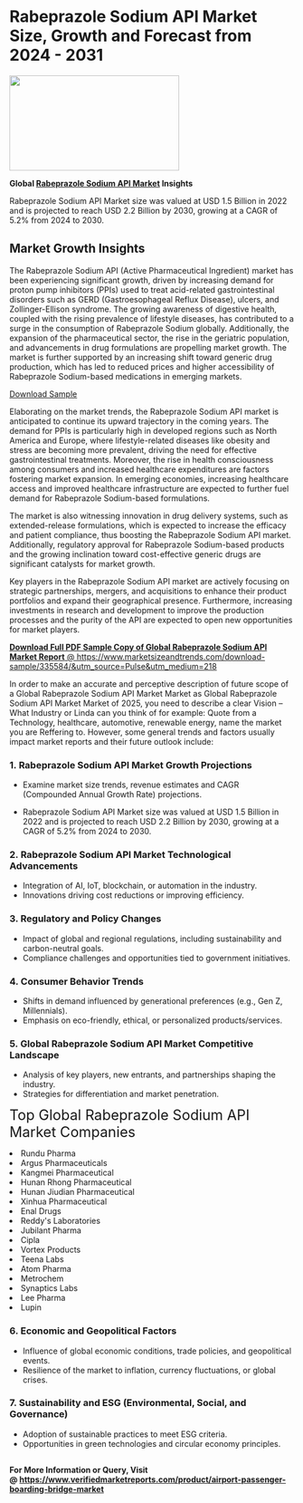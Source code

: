 <H1>Rabeprazole Sodium API Market Size, Growth and Forecast from 2024 - 2031</H1><img class="aligncenter size-medium wp-image-584254" src="https://thirdeyenews.in/wp-content/uploads/2024/09/Global-Market-Research-300x168.jpeg" alt="" width="300" height="168" /><p><strong>Global&nbsp;<a href="https://www.marketsizeandtrends.com/download-sample/335584/&amp;utm_source=Pulse&amp;utm_medium=218">Rabeprazole Sodium API Market</a> Insights</strong></p><p>Rabeprazole Sodium API Market size was valued at USD 1.5 Billion in 2022 and is projected to reach USD 2.2 Billion by 2030, growing at a CAGR of 5.2% from 2024 to 2030.</p><p><h2>Market Growth Insights</h2> <p>The Rabeprazole Sodium API (Active Pharmaceutical Ingredient) market has been experiencing significant growth, driven by increasing demand for proton pump inhibitors (PPIs) used to treat acid-related gastrointestinal disorders such as GERD (Gastroesophageal Reflux Disease), ulcers, and Zollinger-Ellison syndrome. The growing awareness of digestive health, coupled with the rising prevalence of lifestyle diseases, has contributed to a surge in the consumption of Rabeprazole Sodium globally. Additionally, the expansion of the pharmaceutical sector, the rise in the geriatric population, and advancements in drug formulations are propelling market growth. The market is further supported by an increasing shift toward generic drug production, which has led to reduced prices and higher accessibility of Rabeprazole Sodium-based medications in emerging markets.</p> <p><a href="download_sample_link_here">Download Sample</a></p> <p>Elaborating on the market trends, the Rabeprazole Sodium API market is anticipated to continue its upward trajectory in the coming years. The demand for PPIs is particularly high in developed regions such as North America and Europe, where lifestyle-related diseases like obesity and stress are becoming more prevalent, driving the need for effective gastrointestinal treatments. Moreover, the rise in health consciousness among consumers and increased healthcare expenditures are factors fostering market expansion. In emerging economies, increasing healthcare access and improved healthcare infrastructure are expected to further fuel demand for Rabeprazole Sodium-based formulations.</p> <p>The market is also witnessing innovation in drug delivery systems, such as extended-release formulations, which is expected to increase the efficacy and patient compliance, thus boosting the Rabeprazole Sodium API market. Additionally, regulatory approval for Rabeprazole Sodium-based products and the growing inclination toward cost-effective generic drugs are significant catalysts for market growth.</p> <p>Key players in the Rabeprazole Sodium API market are actively focusing on strategic partnerships, mergers, and acquisitions to enhance their product portfolios and expand their geographical presence. Furthermore, increasing investments in research and development to improve the production processes and the purity of the API are expected to open new opportunities for market players.</p> <p><a href="get_more_link_here"></p><p><span class=""><strong>Download Full PDF Sample Copy of Global Rabeprazole Sodium API Market Report</strong> @ <a href="https://www.marketsizeandtrends.com/download-sample/335584/&amp;utm_source=Pulse&amp;utm_medium=218" target="_blank">https://www.marketsizeandtrends.com/download-sample/335584/&amp;utm_source=Pulse&amp;utm_medium=218</a></span></p><p>In order to make an accurate and perceptive description of future scope of a Global&nbsp;Rabeprazole Sodium API Market Market as Global&nbsp;Rabeprazole Sodium API Market Market of 2025, you need to describe a clear Vision &ndash; What Industry or Linda can you think of for example: Quote from a Technology, healthcare, automotive, renewable energy, name the market you are Reffering to. However, some general trends and factors usually impact market reports and their future outlook include:</p><h3>1.&nbsp;<strong>Rabeprazole Sodium API Market Growth Projections</strong></h3><ul><li>Examine market size trends, revenue estimates and CAGR (Compounded Annual Growth Rate) projections.</li><li><p>Rabeprazole Sodium API Market size was valued at USD 1.5 Billion in 2022 and is projected to reach USD 2.2 Billion by 2030, growing at a CAGR of 5.2% from 2024 to 2030.</p></li></ul><h3>2.&nbsp;<strong>Rabeprazole Sodium API Market Technological Advancements</strong></h3><ul><li>Integration of AI, IoT, blockchain, or automation in the industry.</li><li>Innovations driving cost reductions or improving efficiency.</li></ul><h3>3.&nbsp;<strong>Regulatory and Policy Changes</strong></h3><ul><li>Impact of global and regional regulations, including sustainability and carbon-neutral goals.</li><li>Compliance challenges and opportunities tied to government initiatives.</li></ul><h3>4.&nbsp;<strong>Consumer Behavior Trends</strong></h3><ul><li>Shifts in demand influenced by generational preferences (e.g., Gen Z, Millennials).</li><li>Emphasis on eco-friendly, ethical, or personalized products/services.</li></ul><h3>5.&nbsp;<strong>Global Rabeprazole Sodium API Market Competitive Landscape</strong></h3><ul><li>Analysis of key players, new entrants, and partnerships shaping the industry.</li><li>Strategies for differentiation and market penetration.</li></ul><p data-pm-slice="1 1 []"><span style="color: inherit; font-family: inherit; font-size: 25px;">Top Global Rabeprazole Sodium API Market Companies</span></p><div class="" data-test-id=""><p><li>Rundu Pharma</li><li> Argus Pharmaceuticals</li><li> Kangmei Pharmaceutical</li><li> Hunan Rhong Pharmaceutical</li><li> Hunan Jiudian Pharmaceutical</li><li> Xinhua Pharmaceutical</li><li> Enal Drugs</li><li> Reddy's Laboratories</li><li> Jubilant Pharma</li><li> Cipla</li><li> Vortex Products</li><li> Teena Labs</li><li> Atom Pharma</li><li> Metrochem</li><li> Synaptics Labs</li><li> Lee Pharma</li><li> Lupin</li></p></div><h3>6.&nbsp;<strong>Economic and Geopolitical Factors</strong></h3><ul><li>Influence of global economic conditions, trade policies, and geopolitical events.</li><li>Resilience of the market to inflation, currency fluctuations, or global crises.</li></ul><h3>7.&nbsp;<strong>Sustainability and ESG (Environmental, Social, and Governance)</strong></h3><ul><li>Adoption of sustainable practices to meet ESG criteria.</li><li>Opportunities in green technologies and circular economy principles.</li></ul><h2><strong style="font-size: 14px;">For More Information or Query, Visit @&nbsp;</strong><a style="background-color: #ffffff; font-size: 14px;" href="https://www.marketsizeandtrends.com/report/rabeprazole-sodium-api-market/" target="_blank">https://www.verifiedmarketreports.com/product/airport-passenger-boarding-bridge-market</a></h2>

